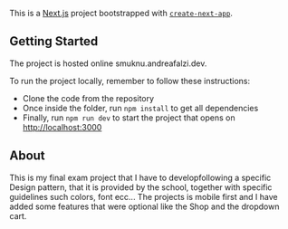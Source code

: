 This is a [Next.js](https://nextjs.org/) project bootstrapped with [`create-next-app`](https://github.com/vercel/next.js/tree/canary/packages/create-next-app).

## Getting Started

The project is hosted online smuknu.andreafalzi.dev.
 
To run the project locally, remember to follow these instructions:

- Clone the code from the repository
- Once inside the folder, run `npm install` to get all dependencies
- Finally, run `npm run dev` to start the project that opens on [http://localhost:3000](http://localhost:3000)

## About

This is my final exam project that I have to developfollowing a specific Design pattern, that it is provided by the school, together with specific guidelines such colors, font ecc...
The projects is mobile first and I have added some features that were optional like the Shop and the dropdown cart.


